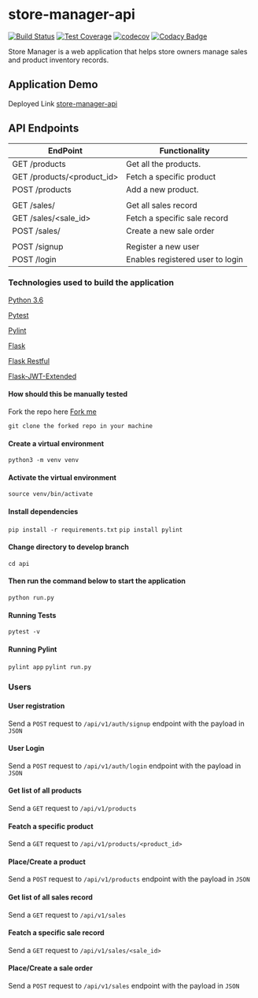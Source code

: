 # store-manager-api

[![Build Status](https://travis-ci.com/danielotieno/store-manager-api.svg?branch=ch-api-161336932)](https://travis-ci.com/danielotieno/store-manager-api)
[![Test Coverage](https://api.codeclimate.com/v1/badges/a6389889a33c56eb0160/test_coverage)](https://codeclimate.com/github/danielotieno/store-manager-api/test_coverage)
[![codecov](https://codecov.io/gh/danielotieno/store-manager-api/branch/ch-api-161336932/graph/badge.svg)](https://codecov.io/gh/danielotieno/store-manager-api)
[![Codacy Badge](https://api.codacy.com/project/badge/Grade/00b0e64ca606433e86c2a51ba46439c4)](https://www.codacy.com/app/danielotieno/store-manager-api?utm_source=github.com&amp;utm_medium=referral&amp;utm_content=danielotieno/store-manager-api&amp;utm_campaign=Badge_Grade)

Store Manager is a web application that helps store owners manage sales and product inventory records.

## Application Demo

Deployed Link [store-manager-api](https://store-manager-app-v1.herokuapp.com)

## API Endpoints

| EndPoint                    | Functionality                    |
| --------------------------- | -------------------------------- |
| GET  /products              | Get all the products.            |
| GET  /products/<product_id> | Fetch a specific product         |
| POST /products              | Add a new product.               |
|                             |
| GET  /sales/                | Get all sales record             |
| GET  /sales/<sale_id>       | Fetch a specific sale record     |
| POST /sales/                | Create a new sale order          |
|                             |
| POST /signup                | Register a new user              |
| POST /login                 | Enables registered user to login |

### Technologies used to build the application

[Python 3.6](https://docs.python.org/3.6/)

[Pytest](https://docs.pytest.org/en/latest/)

[Pylint](https://docs.pylint.org/en/1.6.0/installation.html)

[Flask](http://flask.pocoo.org/)

[Flask Restful](https://flask-restful.readthedocs.io/en/latest/)

[Flask-JWT-Extended](https://flask-jwt-extended.readthedocs.io/en/latest/index.html)

#### How should this be manually tested

Fork the repo here [Fork me](https://github.com/danielotieno/store-manager-api/tree/api)

`git clone the forked repo in your machine`

#### Create a virtual environment

`python3 -m venv venv`

#### Activate the virtual environment

`source venv/bin/activate`

#### Install dependencies

`pip install -r requirements.txt`
`pip install pylint`

#### Change directory to develop branch

`cd api`

#### Then run the command below to start the application

`python run.py`

#### Running Tests

`pytest -v`

#### Running Pylint

`pylint app`
`pylint run.py`

### Users

#### User registration

Send a `POST` request to `/api/v1/auth/signup` endpoint with the payload in `JSON`

#### User Login

Send a `POST` request to `/api/v1/auth/login` endpoint with the payload in `JSON`

#### Get list of all products

Send a `GET` request to `/api/v1/products`

#### Featch a specific product

Send a `GET` request to `/api/v1/products/<product_id>`

#### Place/Create a product

Send a `POST` request to `/api/v1/products` endpoint with the payload in `JSON`

#### Get list of all sales record

Send a `GET` request to `/api/v1/sales`

#### Featch a specific sale record

Send a `GET` request to `/api/v1/sales/<sale_id>`

#### Place/Create a sale order

Send a `POST` request to `/api/v1/sales` endpoint with the payload in `JSON`
